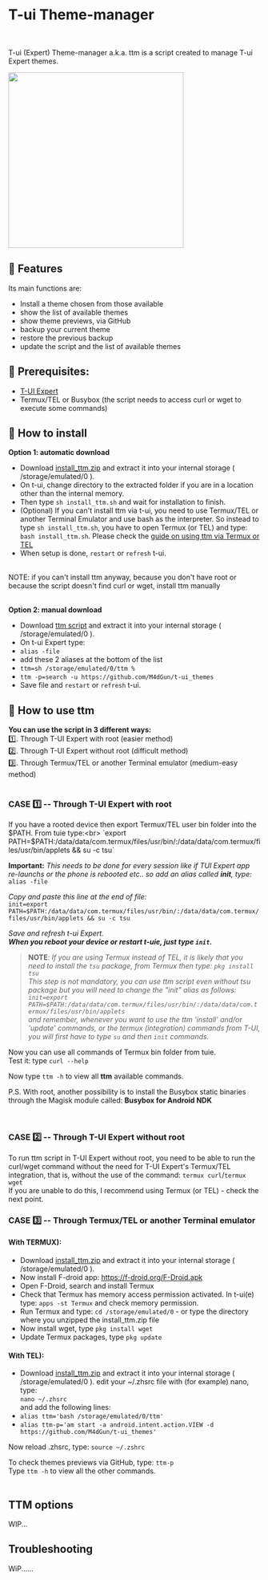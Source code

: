 # T-ui Theme-manager
<br>

T-ui (Expert) Theme-manager a.k.a. ttm is a script created to manage T-ui Expert themes.


<img src="https://github.com/M4dGun/t-ui_themes/blob/main/theme-manager/ttm_example.jpg" data-canonical-src="https://github.com/M4dGun/t-ui_themes/blob/main/theme-manager/ttm_example.jpg" width="350" />
<br>


## 📌 Features

Its main functions are:

* Install a theme chosen from those available
* show the list of available themes
* show theme previews, via GitHub
* backup your current theme
* restore the previous backup
* update the script and the list of available themes

## 📌 Prerequisites:
* [T-UI Expert](https://github.com/v1nc/T-UI-Expert/releases/download/v0.4.4e/de.reckendrees.systems.tui.expert_fdroid_v.0.4.4e.apk)
* Termux/TEL or Busybox (the script needs to access curl or wget to execute some commands)


## 📌 How to install

**Option 1: automatic download**
* Download [install_ttm.zip](https://github.com/M4dGun/t-ui_themes/raw/main/theme-manager/install_ttm1.zip) and extract it into your internal storage ( /storage/emulated/0 ).
* On t-ui, change directory to the extracted folder if you are in a location other than the internal memory. 
* Then type `sh install_ttm.sh` and wait for installation to finish.
* (Optional) If you can't install ttm via t-ui, you need to use Termux/TEL or another Terminal Emulator and use bash as the interpreter. So instead to type `sh install_ttm.sh`, you have to open Termux (or TEL) and type: `bash install_ttm.sh`. Please check the [guide on using ttm via Termux or TEL](https://github.com/M4dGun/t-ui_themes/edit/main/theme-manager/README.md#case-3%EF%B8%8F%E2%83%A3----through-termuxtel-or-another-terminal-emulator)
* When setup is done, `restart` or `refresh` t-ui.





<br>
NOTE: if you can't install ttm anyway, because you don't have root or because the script doesn't find curl or wget, install ttm manually<br>
<br>

**Option 2: manual download**
* Download [ttm script](https://github.com/M4dGun/t-ui_themes/raw/main/theme-manager/ttm.zip) and extract it into your internal storage ( /storage/emulated/0 ).
* On t-ui Expert type:
* `alias -file`
* add these 2 aliases at the bottom of the list
* `ttm=sh /storage/emulated/0/ttm %`
* `ttm -p=search -u https://github.com/M4dGun/t-ui_themes`
* Save file and `restart` or `refresh` t-ui.


## 📌 How to use ttm

**You can use the script in 3 different ways:<br>**
1️⃣. Through T-UI Expert with root (easier method)<br>
2️⃣. Through T-UI Expert without root (difficult method)<br>
3️⃣. Through Termux/TEL or another Terminal emulator (medium-easy method)<br>
<br>

### CASE 1️⃣ -- Through T-UI Expert with root

If you have a rooted device then export Termux/TEL user bin folder into the $PATH. From tuie type:<br>
`export PATH=$PATH:/data/data/com.termux/files/usr/bin/:/data/data/com.termux/files/usr/bin/applets && su -c tsu`


**Important:** *This needs to be done for every session like if TUI Expert app re-launchs or the phone is rebooted etc.. so add an alias called <b>init</b>, type:*<br>
`alias -file` <br>

*Copy and paste this line at the end of file:*<br>
`init=export PATH=$PATH:/data/data/com.termux/files/usr/bin/:/data/data/com.termux/files/usr/bin/applets && su -c tsu` <br>

*Save and refresh t-ui Expert.*<br>
***When you reboot your device or restart t-uie, just type `init`.*** <br>

>**NOTE**: *If you are using Termux instead of TEL, it is likely that you need to install the `tsu` package, from Termux then type:
`pkg install tsu` <br>
>This step is not mandatory, you can use ttm script even without tsu package but you will need to change the "init" alias as follows:
`init=export PATH=$PATH:/data/data/com.termux/files/usr/bin/:/data/data/com.termux/files/usr/bin/applets` <br> 
>and remember, whenever you want to use the ttm 'install' and/or 'update' commands, or the termux (integration) commands from T-UI, you will first have to type `su` and then `init` commands.*
      
Now you can use all commands of Termux bin folder from tuie. <br>
Test it: type `curl --help`<br>

Now type `ttm -h` to view all <b>ttm</b> available commands.<br>


P.S. With root, another possibility is to install the Busybox static binaries through the Magisk module called: **Busybox for Android NDK**

<br>

### CASE 2️⃣ -- Through T-UI Expert without root



To run ttm script in T-UI Expert without root, you need to be able to run the curl/wget command without the need for T-UI Expert's Termux/TEL integration, that is, without the use of the command: `termux curl`/`termux wget`<br>
If you are unable to do this, I recommend using Termux (or TEL) - check the next point.
<br>

### CASE 3️⃣ -- Through Termux/TEL or another Terminal emulator

#### With TERMUX):<br>
* Download [install_ttm.zip](https://github.com/M4dGun/t-ui_themes/raw/main/theme-manager/install_ttm1.zip) and extract it into your internal storage ( /storage/emulated/0 ).
* Now install F-droid app: https://f-droid.org/F-Droid.apk
* Open F-Droid, search and install Termux
* Check that Termux has memory access permission activated. In t-ui(e) type: `apps -st Termux` and check memory permission.
* Run Termux and type: `cd /storage/emulated/0`  - or type the directory where you unzipped the install_ttm.zip file
* Now install wget, type `pkg install wget`
* Update Termux packages, type `pkg update`


#### With TEL):
* Download [install_ttm.zip](https://github.com/M4dGun/t-ui_themes/raw/main/theme-manager/install_ttm1.zip) and extract it into your internal storage ( /storage/emulated/0 ).
edit your ~/.zhsrc file with (for example) nano, type: <br>
`nano ~/.zhsrc` <br>
and add the following lines:<br>
* `alias ttm='bash /storage/emulated/0/ttm'`
* `alias ttm-p='am start -a android.intent.action.VIEW -d https://github.com/M4dGun/t-ui_themes'`

Now reload .zhsrc, type: `source ~/.zshrc`<br>

To check themes previews via GitHub, type: `ttm-p`<br>
Type `ttm -h` to view all the other commands.<br>
<br>



## TTM options
WIP...



  
  ## Troubleshooting
  
  WiP......
